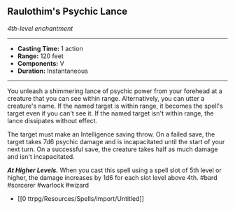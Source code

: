 ## Raulothim's Psychic Lance
*4th-level enchantment*
___
- **Casting Time:** 1 action
- **Range:** 120 feet
- **Components:** V
- **Duration:** Instantaneous
---
You unleash a shimmering lance of psychic power from your forehead at a creature that you can see within range. Alternatively, you can utter a creature's name. If the named target is within range, it becomes the spell's target even if you can't see it. If the named target isn't within range, the lance dissipates without effect.

The target must make an Intelligence saving throw. On a failed save, the target takes 7d6 psychic damage and is incapacitated until the start of your next turn. On a successful save, the creature takes half as much damage and isn't incapacitated.

***At Higher Levels.*** When you cast this spell using a spell slot of 5th level or higher, the damage increases by 1d6 for each slot level above 4th.
#bard #sorcerer #warlock #wizard
- [[0 ttrpg/Resources/Spells/import/Untitled]]